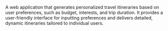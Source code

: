A web application that generates personalized travel itineraries based on user preferences, such as budget, interests, and trip duration. It provides a user-friendly interface for inputting preferences and delivers detailed, dynamic itineraries tailored to individual users.
